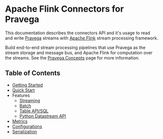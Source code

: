 <!--
Copyright (c) 2017 Dell Inc., or its subsidiaries. All Rights Reserved.

Licensed under the Apache License, Version 2.0 (the "License");
you may not use this file except in compliance with the License.
You may obtain a copy of the License at

    http://www.apache.org/licenses/LICENSE-2.0
-->

# Apache Flink Connectors for Pravega

This documentation describes the connectors API and it's usage to read and write [Pravega](http://pravega.io/) streams with [Apache Flink](http://flink.apache.org/) stream processing framework.

Build end-to-end stream processing pipelines that use Pravega as the stream storage and message bus, and Apache Flink for computation over the streams. See the [Pravega Concepts](http://pravega.io/docs/pravega-concepts/) page for more information.

## Table of Contents

- [Getting Started](getting-started.md)
- [Quick Start](quickstart.md)
- Features
  - [Streaming](streaming.md)
  - [Batch](batch.md)
  - [Table API/SQL](table-api.md)
  - [Python Datastream API](python.md)
- [Metrics](metrics.md)
- [Configurations](configurations.md)
- [Serialization](serialization.md)
